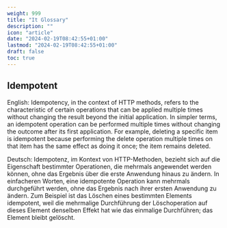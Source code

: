 ```yaml
---
weight: 999
title: "It Glossary"
description: ""
icon: "article"
date: "2024-02-19T08:42:55+01:00"
lastmod: "2024-02-19T08:42:55+01:00"
draft: false
toc: true
---
```


## Idempotent

English:
Idempotency, in the context of HTTP methods, refers to the characteristic of certain operations that can be applied multiple times without changing the result beyond the initial application. In simpler terms, an idempotent operation can be performed multiple times without changing the outcome after its first application. For example, deleting a specific item is idempotent because performing the delete operation multiple times on that item has the same effect as doing it once; the item remains deleted.

Deutsch:
Idempotenz, im Kontext von HTTP-Methoden, bezieht sich auf die Eigenschaft bestimmter Operationen, die mehrmals angewendet werden können, ohne das Ergebnis über die erste Anwendung hinaus zu ändern. In einfacheren Worten, eine idempotente Operation kann mehrmals durchgeführt werden, ohne das Ergebnis nach ihrer ersten Anwendung zu ändern. Zum Beispiel ist das Löschen eines bestimmten Elements idempotent, weil die mehrmalige Durchführung der Löschoperation auf dieses Element denselben Effekt hat wie das einmalige Durchführen; das Element bleibt gelöscht.
